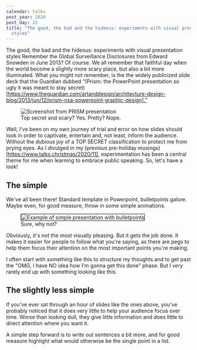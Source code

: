 ```yaml
---
calendar: talks
post_year: 2020
post_day: 22
title: "The good, the bad and the hideous: experiments with visual presentation
  styles"
---
```

The good, the bad and the hideous: experiments with visual presentation styles
Remember the Global Surveillance Disclosures from Edward Snowden in June 2013? Of course. We all remember that faithful day when the world become a slightly more scary place, but also a bit more illuminated. What you might not remember, is the the widely publicized slide deck that the Guardian dubbed “(Prism: the PowerPoint presentation so ugly it was meant to stay secret)[https://www.theguardian.com/artanddesign/architecture-design-blog/2013/jun/12/prism-nsa-powerpoint-graphic-design].”

<figure>
<img src="https://i.ibb.co/NSkhdf2/prism.png" alt="Screenshot from PRISM presentation">
<figcaption>Top secret and scary? Yes. Pretty? Nope.</figcaption>
</figure>

Well, I’ve been on my own journey of trial and error on how slides should look in order to captivate, entertain and, not least, inform the audience. Without the dubious joy of a TOP SECRET classification to protect me from prying eyes. As I divulged in my (previous pre-holiday musings)[https://www.talks.christmas/2020/11], experimentation has been a central theme for me when learning to embrace public speaking. So, let's have a look!

## The simple

We've all been there! Standard template in Powerpoint, bulletpoints galore. Maybe even, for good  measure, throw in some simple animations.

<figure>
<img src="https://i.ibb.co/b3ySR8B/bulletpoints.gif" style="border: 1px solid black" alt="Example of simple presentation with bulletpoints">
<figcaption>Sure, why not?</figcaption>
</figure>

Obviously, it's not the most visually pleasing. But it gets the job done. It makes it easier for people to follow what you're saying, as there are pegs to help them focus their attention on the most important points you're making.

I often start with something like this to structure my thoughts and to get past the "OMG, I have NO idea how I'm gonna get this done" phase. But I _very_ rarely end up with something looking like this.

## The slightly less simple

If you've ever sat through an hour of slides like the ones above, you've probably noticed that it does very little to help your audience focus over time. Worse than looking dull, they give little information and does little to direct attention where you want it.

A simple step forward is to write out sentences a bit more, and for good measure highlight what would otherwise be the single point in a list.
